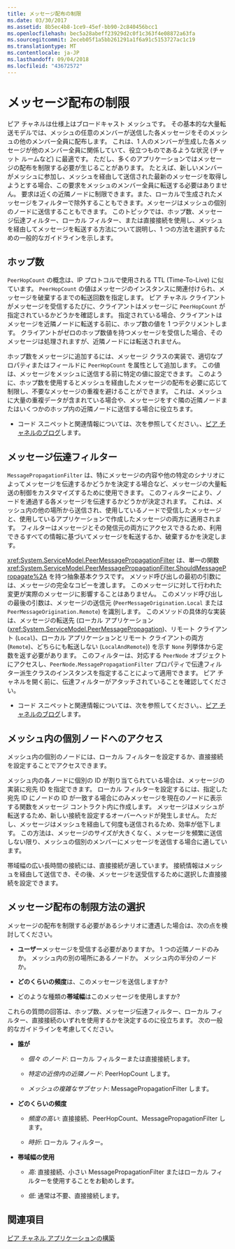 ```yaml
---
title: メッセージ配布の制限
ms.date: 03/30/2017
ms.assetid: 8b5ec4b8-1ce9-45ef-bb90-2c840456bcc1
ms.openlocfilehash: bec5a28abeff23929d2c0f1c363f4e08872a63fa
ms.sourcegitcommit: 2eceb05f1a5bb261291a1f6a91c5153727ac1c19
ms.translationtype: MT
ms.contentlocale: ja-JP
ms.lasthandoff: 09/04/2018
ms.locfileid: "43672572"
---
```

# <a name="limiting-message-distribution"></a>メッセージ配布の制限
ピア チャネルは仕様上はブロードキャスト メッシュです。 その基本的な大量転送モデルでは、メッシュの任意のメンバーが送信した各メッセージをそのメッシュの他のメンバー全員に配布します。 これは、1 人のメンバーが生成した各メッセージが他のメンバー全員に関係していて、役立つものであるような状況 (チャット ルームなど) に最適です。 ただし、多くのアプリケーションではメッセージの配布を制限する必要が生じることがあります。 たとえば、新しいメンバーがメッシュに参加し、メッシュを経由して送信された最新のメッセージを取得しようとする場合、この要求をメッシュのメンバー全員に転送する必要はありません。 要求は近くの近隣ノードに制限できます。また、ローカルで生成されたメッセージをフィルターで除外することもできます。メッセージはメッシュの個別のノードに送信することもできます。 このトピックでは、ホップ数、メッセージ伝達フィルター、ローカル フィルター、または直接接続を使用し、メッシュを経由してメッセージを転送する方法について説明し、1 つの方法を選択するための一般的なガイドラインを示します。  
  
## <a name="hop-counts"></a>ホップ数  
 `PeerHopCount` の概念は、IP プロトコルで使用される TTL (Time-To-Live) に似ています。 `PeerHopCount` の値はメッセージのインスタンスに関連付けられ、メッセージを破棄するまでの転送回数を指定します。 ピア チャネル クライアントがメッセージを受信するたびに、クライアントはメッセージに `PeerHopCount` が指定されているかどうかを確認します。 指定されている場合、クライアントはメッセージを近隣ノードに転送する前に、ホップ数の値を 1 つデクリメントします。 クライアントがゼロのホップ数値を持つメッセージを受信した場合、そのメッセージは処理されますが、近隣ノードには転送されません。  
  
 ホップ数をメッセージに追加するには、メッセージ クラスの実装で、適切なプロパティまたはフィールドに `PeerHopCount` を属性として追加します。 この値は、メッセージをメッシュに送信する前に特定の値に設定できます。 このように、ホップ数を使用するとメッシュを経由したメッセージの配布を必要に応じて制限し、不要なメッセージの重複を避けることができます。 これは、メッシュに大量の重複データが含まれている場合や、メッセージをすぐ隣の近隣ノードまたはいくつかのホップ内の近隣ノードに送信する場合に役立ちます。  
  
-   コード スニペットと関連情報については、次を参照してください。、[ピア チャネルのブログ](https://go.microsoft.com/fwlink/?LinkID=114531)します。  
  
## <a name="message-propagation-filter"></a>メッセージ伝達フィルター  
 `MessagePropagationFilter` は、特にメッセージの内容や他の特定のシナリオによってメッセージを伝達するかどうかを決定する場合など、メッセージの大量転送の制御をカスタマイズするために使用できます。 このフィルターにより、ノードを通過する各メッセージを伝達するかどうかが決定されます。 これは、メッシュ内の他の場所から送信され、使用しているノードで受信したメッセージと、使用しているアプリケーションで作成したメッセージの両方に適用されます。 フィルターはメッセージとその発信元の両方にアクセスできるため、利用できるすべての情報に基づいてメッセージを転送するか、破棄するかを決定します。  
  
 <xref:System.ServiceModel.PeerMessagePropagationFilter> は、単一の関数 <xref:System.ServiceModel.PeerMessagePropagationFilter.ShouldMessagePropagate%2A> を持つ抽象基本クラスです。 メソッド呼び出しの最初の引数には、メッセージの完全なコピーを渡します。 このメッセージに対して行われた変更が実際のメッセージに影響することはありません。 このメソッド呼び出しの最後の引数は、メッセージの送信元 (`PeerMessageOrigination.Local` または `PeerMessageOrigination.Remote`) を識別します。 このメソッドの具体的な実装は、メッセージの転送先 (ローカル アプリケーション (<xref:System.ServiceModel.PeerMessagePropagation>)、リモート クライアント (`Local`)、ローカル アプリケーションとリモート クライアントの両方 (`Remote`)、どちらにも転送しない (`LocalAndRemote`)) を示す `None` 列挙体から定数を返す必要があります。 このフィルターは、対応する `PeerNode` オブジェクトにアクセスし、`PeerNode.MessagePropagationFilter` プロパティで伝達フィルター派生クラスのインスタンスを指定することによって適用できます。 ピア チャネルを開く前に、伝達フィルターがアタッチされていることを確認してください。  
  
-   コード スニペットと関連情報については、次を参照してください。、[ピア チャネルのブログ](https://go.microsoft.com/fwlink/?LinkID=114532)します。  
  
## <a name="contacting-an-individual-node-in-the-mesh"></a>メッシュ内の個別ノードへのアクセス  
 メッシュ内の個別のノードには、ローカル フィルターを設定するか、直接接続を設定することでアクセスできます。  
  
 メッシュ内の各ノードに個別の ID が割り当てられている場合は、メッセージの実装に宛先 ID を指定できます。 ローカル フィルターを設定するには、指定した宛先 ID にノードの ID が一致する場合にのみメッセージを現在のノードに表示する関数をメッセージ コントラクト内に作成します。 メッセージはメッシュが転送するため、新しい接続を設定するオーバーヘッドが発生しません。 ただし、メッセージはメッシュを経由して何度も送信されるため、効率が低下します。 この方法は、メッセージのサイズが大きくなく、メッセージを頻繁に送信しない限り、メッシュの個別のメンバーにメッセージを送信する場合に適しています。  
  
 帯域幅の広い長時間の接続には、直接接続が適しています。 接続情報はメッシュを経由して送信でき、その後、メッセージを送受信するために選択した直接接続を設定できます。  
  
## <a name="choosing-an-approach-for-limiting-message-distribution"></a>メッセージ配布の制限方法の選択  
 メッセージの配布を制限する必要があるシナリオに遭遇した場合は、次の点を検討してください。  
  
-   **ユーザー**メッセージを受信する必要がありますか。 1 つの近隣ノードのみか。 メッシュ内の別の場所にあるノードか。 メッシュ内の半分のノードか。  
  
-   **どのくらいの頻度**は、このメッセージを送信しますか?  
  
-   どのような種類の**帯域幅**はこのメッセージを使用しますか?  
  
 これらの質問の回答は、ホップ数、メッセージ伝達フィルター、ローカル フィルター、直接接続のいずれを使用するかを決定するのに役立ちます。 次の一般的なガイドラインを考慮してください。  
  
-   **誰が**  
  
    -   *個々 のノード*: ローカル フィルターまたは直接接続します。  
  
    -   *特定の近傍内の近隣ノード*: PeerHopCount します。  
  
    -   *メッシュの複雑なサブセット*: MessagePropagationFilter します。  
  
-   **どのくらいの頻度**  
  
    -   *頻度の高い*: 直接接続、PeerHopCount、MessagePropagationFilter します。  
  
    -   *時折*: ローカル フィルター。  
  
-   **帯域幅の使用**  
  
    -   *高*: 直接接続、小さい MessagePropagationFilter またはローカル フィルターを使用することをお勧めします。  
  
    -   *低*: 通常は不要、直接接続します。  
  
## <a name="see-also"></a>関連項目  
 [ピア チャネル アプリケーションの構築](../../../../docs/framework/wcf/feature-details/building-a-peer-channel-application.md)
